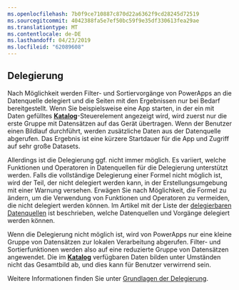 ```yaml
---
ms.openlocfilehash: 7b0f9ce710887c870d22a6362f9cd28245d72519
ms.sourcegitcommit: 4042388fa5e7ef50bc59f9e35df330613fea29ae
ms.translationtype: MT
ms.contentlocale: de-DE
ms.lasthandoff: 04/23/2019
ms.locfileid: "62089608"
---
```

## <a name="delegation"></a>Delegierung
Nach Möglichkeit werden Filter- und Sortiervorgänge von PowerApps an die Datenquelle delegiert und die Seiten mit den Ergebnissen nur bei Bedarf bereitgestellt. Wenn Sie beispielsweise eine App starten, in der ein mit Daten gefülltes **[Katalog](../maker/canvas-apps/controls/control-gallery.md)**-Steuerelement angezeigt wird, wird zuerst nur die erste Gruppe mit Datensätzen auf das Gerät übertragen. Wenn der Benutzer einen Bildlauf durchführt, werden zusätzliche Daten aus der Datenquelle abgerufen. Das Ergebnis ist eine kürzere Startdauer für die App und Zugriff auf sehr große Datasets.

Allerdings ist die Delegierung ggf. nicht immer möglich. Es variiert, welche Funktionen und Operatoren in Datenquellen für die Delegierung unterstützt werden. Falls die vollständige Delegierung einer Formel nicht möglich ist, wird der Teil, der nicht delegiert werden kann, in der Erstellungsumgebung mit einer Warnung versehen. Erwägen Sie nach Möglichkeit, die Formel zu ändern, um die Verwendung von Funktionen und Operatoren zu vermeiden, die nicht delegiert werden können.  Im Artikel mit der Liste der [delegierbaren Datenquellen](../maker/canvas-apps/delegation-list.md) ist beschrieben, welche Datenquellen und Vorgänge delegiert werden können.

Wenn die Delegierung nicht möglich ist, wird von PowerApps nur eine kleine Gruppe von Datensätzen zur lokalen Verarbeitung abgerufen. Filter- und Sortierfunktionen werden also auf eine reduzierte Gruppe von Datensätzen angewendet. Die im **[Katalog](../maker/canvas-apps/controls/control-gallery.md)** verfügbaren Daten bilden unter Umständen nicht das Gesamtbild ab, und dies kann für Benutzer verwirrend sein. 

Weitere Informationen finden Sie unter [Grundlagen der Delegierung](../maker/canvas-apps/delegation-overview.md).

